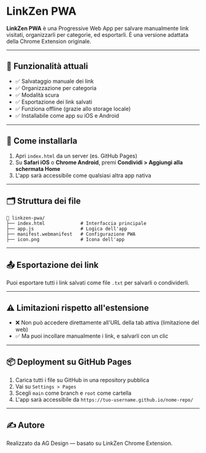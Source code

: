 # LinkZen PWA

**LinkZen PWA** è una Progressive Web App per salvare manualmente link visitati, organizzarli per categorie, ed esportarli. È una versione adattata della Chrome Extension originale.

---

## 🔧 Funzionalità attuali

- ✅ Salvataggio manuale dei link
- ✅ Organizzazione per categoria
- ✅ Modalità scura
- ✅ Esportazione dei link salvati
- ✅ Funziona offline (grazie allo storage locale)
- ✅ Installabile come app su iOS e Android

---

## 📱 Come installarla

1. Apri `index.html` da un server (es. GitHub Pages)
2. Su **Safari iOS** o **Chrome Android**, premi **Condividi > Aggiungi alla schermata Home**
3. L'app sarà accessibile come qualsiasi altra app nativa

---

## 🗂 Struttura dei file

```
📁 linkzen-pwa/
├── index.html             # Interfaccia principale
├── app.js                 # Logica dell'app
├── manifest.webmanifest   # Configurazione PWA
├── icon.png               # Icona dell'app
```

---

## 📤 Esportazione dei link

Puoi esportare tutti i link salvati come file `.txt` per salvarli o condividerli.

---

## ⚠️ Limitazioni rispetto all'estensione

- ❌ Non può accedere direttamente all'URL della tab attiva (limitazione del web)
- ✅ Ma puoi incollare manualmente i link, e salvarli con un clic

---

## 📦 Deployment su GitHub Pages

1. Carica tutti i file su GitHub in una repository pubblica
2. Vai su `Settings > Pages`
3. Scegli `main` come branch e `root` come cartella
4. L'app sarà accessibile da `https://tuo-username.github.io/nome-repo/`

---

## ✍️ Autore

Realizzato da AG Design — basato su LinkZen Chrome Extension.
